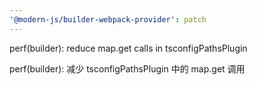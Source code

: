 ```yaml
---
'@modern-js/builder-webpack-provider': patch
---
```


perf(builder): reduce map.get calls in tsconfigPathsPlugin

perf(builder): 减少 tsconfigPathsPlugin 中的 map.get 调用
